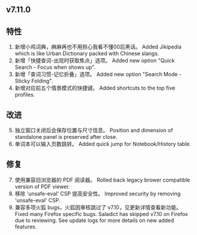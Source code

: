 ## v7.11.0

## 特性

1. 新增小鸡词典，麻麻再也不用担心我看不懂00后黑话。
   Added Jikipedia which is like Urban Dictionary packed with Chinese slangs.
2. 新增「快捷查词-出现时获取焦点」选项。
   Added new option "Quick Search - Focus when shows up".
3. 新增「查词习惯-记忆折叠」选项。
   Added new option "Search Mode - Sticky Folding".
4. 新增对应前五个情景模式的快捷键。
   Added shortcuts to the top five profiles.

## 改进

5. 独立窗口关闭后会保存位置与尺寸信息。
   Position and dimension of standalone panel is preserved after close.
6. 单词本可以输入页数跳转。
   Added quick jump for Notebook/History table.

## 修复

7. 使用兼容旧浏览器的 PDF 阅读器。
   Rolled back legacy brower compatible version of PDF viewer.
8. 移除 'unsafe-eval' CSP 提高安全性。
   Improved security by removing 'unsafe-eval' CSP.
9. 兼容多项火狐 bugs，火狐因审核跳过了 v7.10，见更新详情查看新功能。
   Fixed many Firefox specific bugs. Saladict has skipped v7.10 on Firefox due to reviewing. See update logs for more details on new added features.
